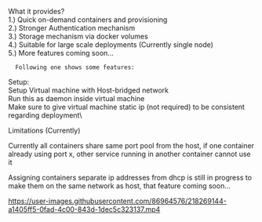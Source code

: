 What it provides?\
1.) Quick on-demand containers and provisioning\
2.) Stronger Authentication mechanism\
3.) Storage mechanism via docker volumes\
4.) Suitable for large scale deployments (Currently single node)\
5.) More features coming soon...

      Following one shows some features:
      
Setup: \
       Setup Virtual machine with Host-bridged network\
       Run this as daemon inside virtual machine\
       Make sure to give virtual machine static ip (not required) to be consistent regarding deployment\
       
Limitations (Currently)

Currently all containers share same port pool from the host, if one container already using port x, other service running in another container cannot use it

Assigning containers separate ip addresses from dhcp is still in progress to make them on the same network as host, that feature coming soon...
      

https://user-images.githubusercontent.com/86964576/218269144-a1405ff5-0fad-4c00-843d-1dec5c323137.mp4


